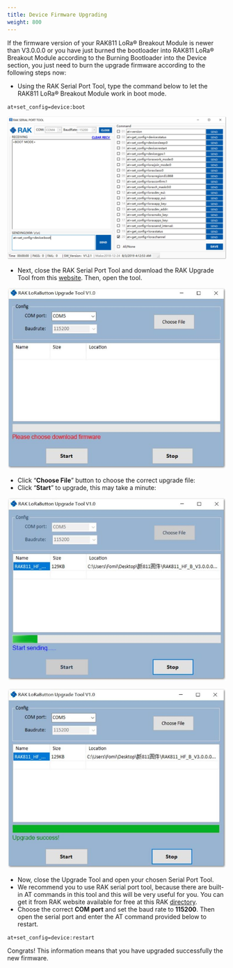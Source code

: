 ```yaml
---
title: Device Firmware Upgrading
weight: 800
---
```


If the firmware version of your RAK811 LoRa® Breakout Module is newer than V3.0.0.0 or you have just burned the bootloader into RAK811 LoRa® Breakout Module according to the Burning Bootloader into the Device section, you just need to burn the upgrade firmware according to the following steps now:

* Using the RAK Serial Port Tool, type the command below to let the RAK811 LoRa® Breakout Module work in boot mode.
```
at+set_config=device:boot
```

![Figure 1: Boot Mode](../images/firmwarebootmode.jpg)

* Next, close the RAK Serial Port Tool and download the RAK Upgrade Tool from this [website](https://downloads.rakwireless.com/en/LoRa/RAK612-LoRaButton/Tools/). Then, open the tool.
 
![Figure 2: File Choosing](../images/filechoosing.jpg)

* Click “**Choose File**” button to choose the correct upgrade file:
* Click “**Start**” to upgrade, this may take a minute:

![Figure 3: Upgrade Start](../images/start.jpg)

![Figure 4: Upgrade Success](../images/upgradesuccess.jpg)

* Now, close the Upgrade Tool and open your chosen Serial Port Tool.
* We recommend you to use RAK serial port tool, because there are built-in AT commands in this tool and this will be very useful for you. You can get it from RAK website available for free at this RAK [directory](https://downloads.rakwireless.com/en/LoRa/Tools/).
* Choose the correct **COM port** and set the baud rate to **115200**. Then open the serial port and enter the AT command provided below to restart.
```
at+set_config=device:restart
```

Congrats! This information means that you have upgraded successfully the new firmware.

